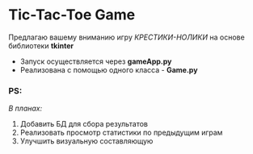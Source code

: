 # Tic-Tac-Toe Game

Предлагаю вашему вниманию игру *КРЕСТИКИ-НОЛИКИ* на основе библиотеки **tkinter**

* Запуск осуществляется через **gameApp.py**
* Реализована с помощью одного класса - **Game.py**

### PS:
*В планах:*
1. Добавить БД для сбора результатов
2. Реализовать просмотр статистики по предыдущим играм
3. Улучшить визуальную составляющую